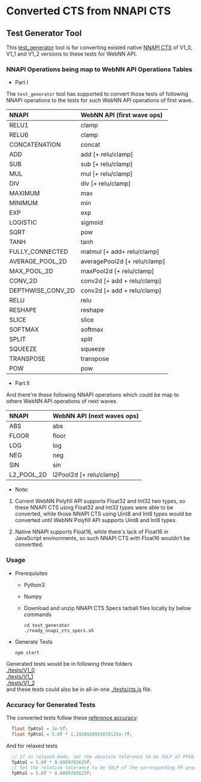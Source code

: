 # Converted CTS from NNAPI CTS

## Test Generator Tool
This [test_generator](./test_generator) tool is for converting existed native 
[NNAPI CTS](https://android.googlesource.com/platform/frameworks/ml/+/refs/tags/android-cts-10.0_r5/nn/runtime/test/specs/) of V1_0, V1_1 and V1_2 versions to these tests for WebNN API.

### NNAPI Operations being map to WebNN API Operations Tables
* Part I 

The `test_generator` tool has supported to convert those tests of following
NNAPI operations to the tests for such WebNN API operations of first wave.

| NNAPI                         | WebNN API (first wave ops)    |
|:------------------------------|:------------------------------|
| RELU1                         | clamp                         |
| RELU6                         | clamp                         |
| CONCATENATION                 | concat                        |
| ADD                           | add [+ relu/clamp]            |
| SUB                           | sub [+ relu/clamp]            |
| MUL                           | mul [+ relu/clamp]            |
| DIV                           | div [+ relu/clamp]            |
| MAXIMUM                       | max                           |
| MINIMUM                       | min                           |
| EXP                           | exp                           |
| LOGISTIC                      | sigmoid                       |
| SQRT                          | pow                           |
| TANH                          | tanh                          |
| FULLY_CONNECTED               | matmul [+ add+ relu/clamp]    |
| AVERAGE_POOL_2D               | averagePool2d [+ relu/clamp]  |
| MAX_POOL_2D                   | maxPool2d  [+ relu/clamp]     |
| CONV_2D                       | conv2d [+ add + relu/clamp]   |
| DEPTHWISE_CONV_2D             | conv2d [+ add + relu/clamp]   |
| RELU                          | relu                          |
| RESHAPE                       | reshape                       |
| SLICE                         | slice                         |
| SOFTMAX                       | softmax                       |
| SPLIT                         | split                         |
| SQUEEZE                       | squeeze                       |
| TRANSPOSE                     | transpose                     |
| POW                           | pow                           |

* Part II

And there're these following NNAPI operations which could be map to others
WebNN API operations of next waves.

| NNAPI                         | WebNN API (next waves ops)     |
|:------------------------------|:------------------------------|
| ABS                           | abs                           |
| FLOOR                         | floor                         |
| LOG                           | log                           |
| NEG                           | neg                           |
| SIN                           | sin                           |
| L2_POOL_2D                    | l2Pool2d  [+ relu/clamp]      |

* Note: 

1. Current WebNN Polyfill API supports Float32 and Int32 two types, so these
NNAPI CTS using Float32 and Int32 types were able to be converted, while those
NNAPI CTS using Uint8 and Int8 types would be converted until WebNN Polyfill API
supports Uint8 and Int8 types.

2. Native NNAPI supports Float16, while there's lack of Float16 in JavaScript
environments, so such NNAPI CTS with Float16 wouldn't be convertted.

### Usage
* Prerequisites
  * Python3
  * Numpy
  * Download and unzip NNAPI CTS Specs tarball files locally by below commands

    ```shell
    cd test_generator
    ./ready_nnapi_cts_specs.sh
    ```
* Generate Tests

  ```shell
  npm start
  ```

 Generated tests would be in following three folders  
[./tests/V1_0](./test/V1_0)  
[./tests/V1_1](./test/V1_1)  
[./tests/V1_2](./test/V1_2)  
and these tests could also be in all-in-one 
[./tests/cts.js](./tests/cts.js) file.


### Accuracy for Generated Tests
The converted tests follow these [reference accuracy](https://android.googlesource.com/platform/frameworks/ml/+/refs/tags/android-cts-10.0_r5/nn/runtime/test/TestGenerated.cpp#117):
```cpp
  float fpAtol = 1e-5f;
  float fpRtol = 5.0f * 1.1920928955078125e-7f;
```
And for relaxed tests
```cpp
  // If in relaxed mode, set the absolute tolerance to be 5ULP of FP16.
  fpAtol = 5.0f * 0.0009765625f;
  // Set the relative tolerance to be 5ULP of the corresponding FP precision.
  fpRtol = 5.0f * 0.0009765625f;
```
